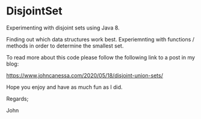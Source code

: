 # DisjointSet
Experimenting with disjoint sets using Java 8.

Finding out which data structures work best.
Experiemnting with functions / methods in order to determine the smallest set.

To read more about this code please follow the following link to a post in my blog:

https://www.johncanessa.com/2020/05/18/disjoint-union-sets/

Hope you enjoy and have as much fun as I did.

Regards;

John
